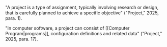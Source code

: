 "A project is a type of assignment, typically involving research or design, that is carefully planned to achieve a specific objective" ("Project," 2025, para. 1).

"In computer software, a project can consist of [[Computer Program|programs]], configuration definitions and related data" ("Project," 2025, para. 17).